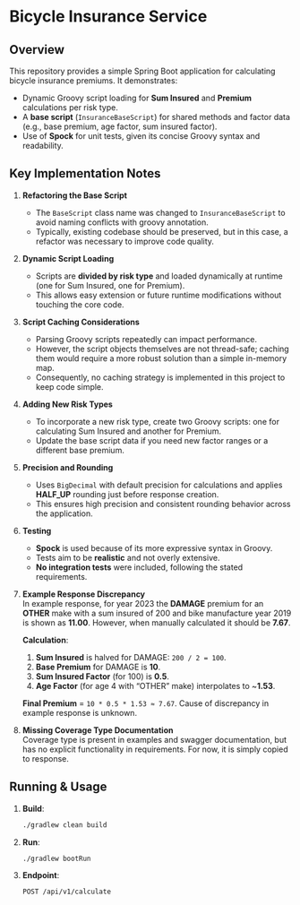 # Bicycle Insurance Service

## Overview

This repository provides a simple Spring Boot application for calculating bicycle insurance premiums. It demonstrates:

- Dynamic Groovy script loading for **Sum Insured** and **Premium** calculations per risk type.
- A **base script** (`InsuranceBaseScript`) for shared methods and factor data (e.g., base premium, age factor, sum
  insured factor).
- Use of **Spock** for unit tests, given its concise Groovy syntax and readability.

## Key Implementation Notes

1. **Refactoring the Base Script**
   - The `BaseScript` class name was changed to `InsuranceBaseScript` to avoid naming conflicts with groovy annotation.
   - Typically, existing codebase should be preserved, but in this case, a refactor was necessary to improve code
     quality.

2. **Dynamic Script Loading**
   - Scripts are **divided by risk type** and loaded dynamically at runtime (one for Sum Insured, one for Premium).
   - This allows easy extension or future runtime modifications without touching the core code.

3. **Script Caching Considerations**
   - Parsing Groovy scripts repeatedly can impact performance.
   - However, the script objects themselves are not thread-safe; caching them would require a more robust solution than
     a simple in-memory map.
   - Consequently, no caching strategy is implemented in this project to keep code simple.

4. **Adding New Risk Types**
   - To incorporate a new risk type, create two Groovy scripts: one for calculating Sum Insured and another for
     Premium.
   - Update the base script data if you need new factor ranges or a different base premium.

5. **Precision and Rounding**
   - Uses `BigDecimal` with default precision for calculations and applies **HALF_UP** rounding just before response
     creation.
   - This ensures high precision and consistent rounding behavior across the application.

6. **Testing**
   - **Spock** is used because of its more expressive syntax in Groovy.
   - Tests aim to be **realistic** and not overly extensive.
   - **No integration tests** were included, following the stated requirements.

7. **Example Response Discrepancy**  
   In example response, for year 2023 the **DAMAGE** premium for an **OTHER** make with a sum insured of 200 and bike manufacture year
   2019 is shown as **11.00**. However, when manually calculated it should be **7.67**.

   **Calculation**:
   1. **Sum Insured** is halved for DAMAGE: `200 / 2 = 100`.
   2. **Base Premium** for DAMAGE is **10**.
   3. **Sum Insured Factor** (for 100) is **0.5**.
   4. **Age Factor** (for age 4 with “OTHER” make) interpolates to ~**1.53**.

   **Final Premium** = `10 * 0.5 * 1.53 ≈ 7.67`. Cause of discrepancy in example response is unknown.

8. **Missing Coverage Type Documentation**  
   Coverage type is present in examples and swagger documentation, but has no explicit functionality in requirements. For now, it is simply copied to response.

## Running & Usage

1. **Build**:
   ```bash
   ./gradlew clean build
   ```

2. **Run**:
   ```bash
   ./gradlew bootRun
   ```

3. **Endpoint**:
   ```
   POST /api/v1/calculate
   ```